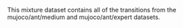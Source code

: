 This mixture dataset contains all of the transitions from the mujoco/ant/medium and mujoco/ant/expert datasets.
